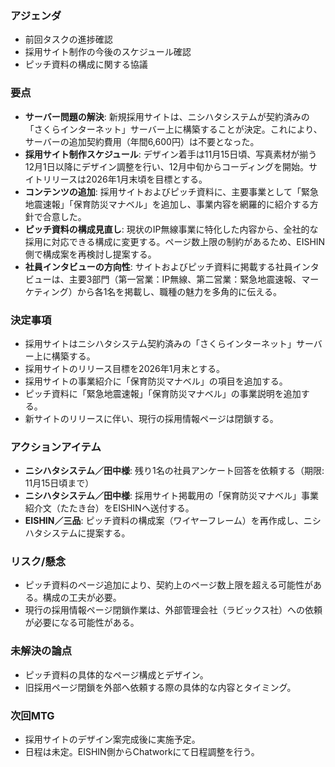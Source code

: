 ### アジェンダ
- 前回タスクの進捗確認
- 採用サイト制作の今後のスケジュール確認
- ピッチ資料の構成に関する協議

### 要点
- **サーバー問題の解決**: 新規採用サイトは、ニシハタシステムが契約済みの「さくらインターネット」サーバー上に構築することが決定。これにより、サーバーの追加契約費用（年間6,600円）は不要となった。
- **採用サイト制作スケジュール**: デザイン着手は11月15日頃、写真素材が揃う12月1日以降にデザイン調整を行い、12月中旬からコーディングを開始。サイトリリースは2026年1月末頃を目標とする。
- **コンテンツの追加**: 採用サイトおよびピッチ資料に、主要事業として「緊急地震速報」「保育防災マナベル」を追加し、事業内容を網羅的に紹介する方針で合意した。
- **ピッチ資料の構成見直し**: 現状のIP無線事業に特化した内容から、全社的な採用に対応できる構成に変更する。ページ数上限の制約があるため、EISHIN側で構成案を再検討し提案する。
- **社員インタビューの方向性**: サイトおよびピッチ資料に掲載する社員インタビューは、主要3部門（第一営業：IP無線、第二営業：緊急地震速報、マーケティング）から各1名を掲載し、職種の魅力を多角的に伝える。

### 決定事項
- 採用サイトはニシハタシステム契約済みの「さくらインターネット」サーバー上に構築する。
- 採用サイトのリリース目標を2026年1月末とする。
- 採用サイトの事業紹介に「保育防災マナベル」の項目を追加する。
- ピッチ資料に「緊急地震速報」「保育防災マナベル」の事業説明を追加する。
- 新サイトのリリースに伴い、現行の採用情報ページは閉鎖する。

### アクションアイテム
- **ニシハタシステム／田中様**: 残り1名の社員アンケート回答を依頼する（期限: 11月15日頃まで）
- **ニシハタシステム／田中様**: 採用サイト掲載用の「保育防災マナベル」事業紹介文（たたき台）をEISHINへ送付する。
- **EISHIN／三品**: ピッチ資料の構成案（ワイヤーフレーム）を再作成し、ニシハタシステムに提案する。

### リスク/懸念
- ピッチ資料のページ追加により、契約上のページ数上限を超える可能性がある。構成の工夫が必要。
- 現行の採用情報ページ閉鎖作業は、外部管理会社（ラビックス社）への依頼が必要になる可能性がある。

### 未解決の論点
- ピッチ資料の具体的なページ構成とデザイン。
- 旧採用ページ閉鎖を外部へ依頼する際の具体的な内容とタイミング。

### 次回MTG
- 採用サイトのデザイン案完成後に実施予定。
- 日程は未定。EISHIN側からChatworkにて日程調整を行う。